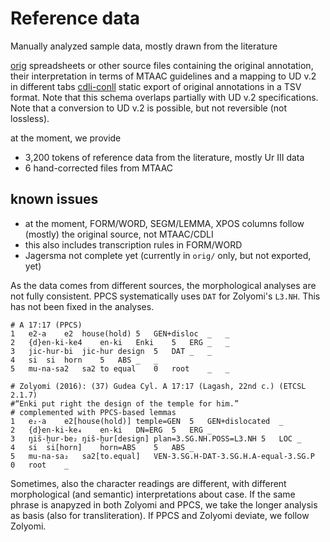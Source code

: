 # Reference data

Manually analyzed sample data, mostly drawn from the literature

[orig](orig) spreadsheets or other source files containing the original annotation, their interpretation in terms of MTAAC guidelines and a mapping to UD v.2 in different tabs
[cdli-conll](cdli-conll) static export of original annotations in a TSV format. Note that this schema overlaps partially with UD v.2 specifications. Note that a conversion to UD v.2 is possible, but not reversible (not lossless).

at the moment, we provide
- 3,200 tokens of reference data from the literature, mostly Ur III data
- 6 hand-corrected files from MTAAC

## known issues
- at the moment, FORM/WORD, SEGM/LEMMA, XPOS columns follow (mostly) the original source, not MTAAC/CDLI
- this also includes transcription rules in FORM/WORD
- Jagersma not complete yet (currently in `orig/` only, but not exported, yet)

As the data comes from different sources, the morphological analyses are not fully consistent. PPCS systematically uses `DAT` for Zolyomi's `L3.NH`. This has not been fixed in the analyses.

	# A 17:17 (PPCS)
	1	e2-a	e2	house(hold)	5	GEN+disloc	_	_
	2	{d}en-ki-ke4	en-ki	Enki	5	ERG	_	_
	3	jic-hur-bi	jic-hur	design	5	DAT	_	_
	4	si	si	horn	5	ABS	_	_
	5	mu-na-sa2	sa2	to equal	0	root	_	_

	# Zolyomi (2016): (37) Gudea Cyl. A 17:17 (Lagash, 22nd c.) (ETCSL 2.1.7)
	#“Enki put right the design of the temple for him.”
	# complemented with PPCS-based lemmas
	1	e₂-a	e2[house(hold)]	temple=GEN	5	GEN+dislocated	_
	2	{d}en-ki-ke₄	en-ki	DN=ERG	5	ERG	_
	3	ŋiš-ḫur-be₂	ŋiš-ḫur[design]	plan=3.SG.NH.POSS=L3.NH	5	LOC	_
	4	si	si[horn]	horn=ABS	5	ABS	_
	5	mu-na-sa₂	sa2[to.equal]	VEN-3.SG.H-DAT-3.SG.H.A-equal-3.SG.P	0	root	_

Sometimes, also the character readings are different, with different morphological (and semantic) interpretations about case. If the same phrase is anapyzed in both Zolyomi and PPCS, we take the longer analysis as basis (also for transliteration). If PPCS and Zolyomi deviate, we follow Zolyomi.